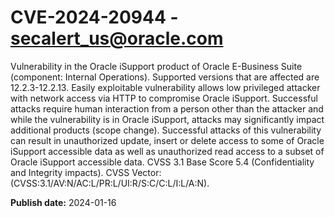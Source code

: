 # CVE-2024-20944 - secalert_us@oracle.com

Vulnerability in the Oracle iSupport product of Oracle E-Business Suite (component: Internal Operations).  Supported versions that are affected are 12.2.3-12.2.13. Easily exploitable vulnerability allows low privileged attacker with network access via HTTP to compromise Oracle iSupport.  Successful attacks require human interaction from a person other than the attacker and while the vulnerability is in Oracle iSupport, attacks may significantly impact additional products (scope change). Successful attacks of this vulnerability can result in  unauthorized update, insert or delete access to some of Oracle iSupport accessible data as well as  unauthorized read access to a subset of Oracle iSupport accessible data. CVSS 3.1 Base Score 5.4 (Confidentiality and Integrity impacts).  CVSS Vector: (CVSS:3.1/AV:N/AC:L/PR:L/UI:R/S:C/C:L/I:L/A:N).

**Publish date:** 2024-01-16
